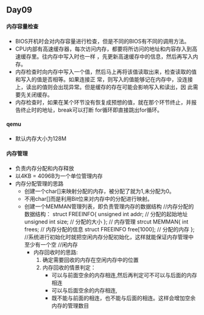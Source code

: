 ## Day09
	
#### 内存容量检查
- BIOS开机时会对内存容量进行检查，但是不同的BIOS有不同的调用方法。
- CPU内部有高速缓存器，每次访问内存，都要将所访问的地址和内容存入到高速缓存里。往内存中写入时也一样
，先更新高速缓存中的信息，然后再写入内存。
- 内存检查时向内存中写入一个值，然后马上再将该值读取出来，检查读取的值和写入的值是否相等。如果连接正
常，则写入的值能够记在内存中，没连接上，读出的值则会出现异常。但是缓存的存在可能会影响写入和读出，因
此需要先关闭缓存。
- 内存检查时，如果在某个环节没有恢复成预想的值，就在那个环节终止，并报告终止时的地址，break可以打断
for循环即直接跳出for循环。

#### qemu
- 默认内存大小为128M

#### 内存管理
- 负责内存分配和内存释放
- 以4KB = 4096B为一个单位管理内存
- 内存分配管理的思路
	- 创建一个char[]来映射分配的内存，被分配了就为1,未分配为0。
	- 不用char[]而是利用Bit位来对内存中的分配进行映射。
	- 创建一个MEMMAN管理列表，即负责管理内存的数据结构
			//内存分配的数据结构：
			struct FREEINFO{
				unsigned int addr;  // 分配的起始地址
				unsigned int size;	// 分配的大小
			};
			// 内存管理
			strcut MEMMAN{
				int frees;	// 内存分配的信息
				struct FREEINFO free[1000]; // 分配的内存
			};
			//系统进行初始化时就把空闲内存分配初始化，这样就能保证内存管理中至少有一个空
			//闲内存
		- 内存回收时的思路:
			1. 确定需要回收的内存在空闲内存中的位置
			2. 内存回收的情景判定：
				- 可以与前面空余的内存相连,然后再判定可不可以与后面的内存相连
				- 可以与后面空余的内存相连,
				- 既不能与前面的相连，也不能与后面的相连。这样会增加空余内存的管理数目
